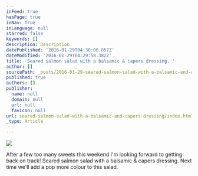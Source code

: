 ```yaml
---
inFeed: true
hasPage: true
inNav: true
inLanguage: null
starred: false
keywords: []
description: Description
datePublished: '2016-01-29T04:30:00.857Z'
dateModified: '2016-01-29T04:29:58.382Z'
title: 'Seared salmon salad with a balsamic & capers dressing. '
author: []
sourcePath: _posts/2016-01-29-seared-salmon-salad-with-a-balsamic-and-capers-dressing.md
published: true
authors: []
publisher:
  name: null
  domain: null
  url: null
  favicon: null
url: seared-salmon-salad-with-a-balsamic-and-capers-dressing/index.html
_type: Article

---
```

![](https://s3-us-west-2.amazonaws.com/the-grid-img/p/3e8595d819ac624ac90a9d36da80c0fe1505687b.jpg)

After a few too many sweets this weekend I'm looking forward to getting back on track! Seared salmon salad with a balsamic & capers dressing. Next time we'll add a pop more colour to this salad.